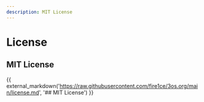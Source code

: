 ```yaml
---
description: MIT License
---
```


# License

## MIT License

{{ external_markdown('https://raw.githubusercontent.com/fire1ce/3os.org/main/license.md', '## MIT License') }}
